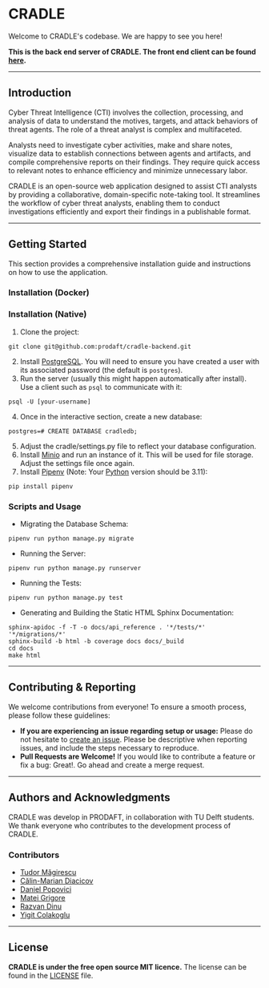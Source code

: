 # CRADLE

Welcome to CRADLE's codebase. We are happy to see you here!

**This is the back end server of CRADLE. The front end client can be found
[here](https://github.com/prodaft/cradle-frontend).**

---

## Introduction

Cyber Threat Intelligence (CTI) involves the collection, processing, and
analysis of data to understand the motives, targets, and attack behaviors of
threat agents. The role of a threat analyst is complex and multifaceted.

Analysts need to investigate cyber activities, make and share notes, visualize
data to establish connections between agents and artifacts, and compile
comprehensive reports on their findings. They require quick access to relevant
notes to enhance efficiency and minimize unnecessary labor.

CRADLE is an open-source web application designed to assist CTI analysts by
providing a collaborative, domain-specific note-taking tool. It streamlines the
workflow of cyber threat analysts, enabling them to conduct investigations
efficiently and export their findings in a publishable format.

---

## Getting Started

This section provides a comprehensive installation guide and instructions on how to use the application.

### Installation (Docker)

### Installation (Native)

1. Clone the project:

```
git clone git@github.com:prodaft/cradle-backend.git
```

2. Install [PostgreSQL](https://www.postgresql.org/). You will need to ensure you have created a user with its associated password (the default is ```postgres```).
3. Run the server (usually this might happen automatically after install). Use a client such as ```psql``` to communicate with it:

```
psql -U [your-username]
```

4. Once in the interactive section, create a new database:

```
postgres=# CREATE DATABASE cradledb;
```

5. Adjust the cradle/settings.py file to reflect your database configuration.
6. Install [Minio](https://min.io/) and run an instance of it. This will be used for file storage. Adjust the settings file once again.
7. Install [Pipenv](https://pipenv.pypa.io/en/latest/) (Note: Your [Python](https://www.python.org/downloads/release/python-3110/) version should be 3.11):

```
pip install pipenv
```


### Scripts and Usage

* Migrating the Database Schema:
```
pipenv run python manage.py migrate
```

* Running the Server:
```
pipenv run python manage.py runserver
```

* Running the Tests:
```
pipenv run python manage.py test
```

* Generating and Building the Static HTML Sphinx Documentation:
```
sphinx-apidoc -f -T -o docs/api_reference . '*/tests/*' '*/migrations/*'
sphinx-build -b html -b coverage docs docs/_build
cd docs
make html
```

---

## Contributing & Reporting

We welcome contributions from everyone! To ensure a smooth process, please follow these guidelines:

- **If you are experiencing an issue regarding setup or usage:** Please do not
  hesitate to [create an issue](https://github.com/prodaft/cradle-backend/issues/new).
  Please be descriptive when reporting issues, and include the steps necessary to reproduce.
- **Pull Requests are Welcome!** If you would like to contribute a feature or fix a bug: Great!. Go ahead and create a merge request.

---

## Authors and Acknowledgments

CRADLE was develop in PRODAFT, in collaboration with TU Delft students. We thank everyone who contributes to the development process of CRADLE.

### Contributors

- [Tudor Măgirescu](https://github.com/TudorMagirescu)
- [Călin-Marian Diacicov](https://github.com/klinashka)
- [Daniel Popovici](https://github.com/Babu-on-Github)
- [Matei Grigore](https://github.com/mateigrigore)
- [Razvan Dinu](https://github.com/razvand13)
- [Yigit Colakoglu](https://github.com/arg3t)

---

## License
**CRADLE is under the free open source MIT licence.** The license can be found in the [LICENSE](LICENSE) file.
